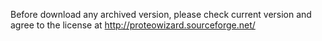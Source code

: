 Before download any archived version, please check current version and agree to the license at http://proteowizard.sourceforge.net/
